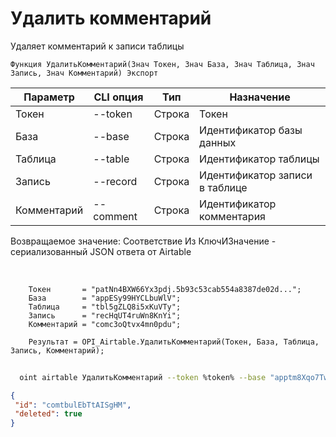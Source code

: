 ﻿---
sidebar_position: 4
---

# Удалить комментарий
 Удаляет комментарий к записи таблицы



`Функция УдалитьКомментарий(Знач Токен, Знач База, Знач Таблица, Знач Запись, Знач Комментарий) Экспорт`

  | Параметр | CLI опция | Тип | Назначение |
  |-|-|-|-|
  | Токен | --token | Строка | Токен |
  | База | --base | Строка | Идентификатор базы данных |
  | Таблица | --table | Строка | Идентификатор таблицы |
  | Запись | --record | Строка | Идентификатор записи в таблице |
  | Комментарий | --comment | Строка | Идентификатор комментария |

  
  Возвращаемое значение:   Соответствие Из КлючИЗначение - сериализованный JSON ответа от Airtable

<br/>




```bsl title="Пример кода"
    Токен       = "patNn4BXW66Yx3pdj.5b93c53cab554a8387de02d...";
    База        = "appESy99HYCLbuWlV";
    Таблица     = "tbl5gZLQ8i5xKuVTy";
    Запись      = "recHqUT4ruWn8KnYi";
    Комментарий = "comc3oQtvx4mn0pdu";

    Результат = OPI_Airtable.УдалитьКомментарий(Токен, База, Таблица, Запись, Комментарий);
```



```sh title="Пример команды CLI"
    
  oint airtable УдалитьКомментарий --token %token% --base "apptm8Xqo7TwMaipQ" --table "tbl9G4jVoTJpxYwSY" --record "recV6DxeLQMBNJrUk" --comment %comment%

```

```json title="Результат"
{
 "id": "comtbulEbTtAISgHM",
 "deleted": true
}
```
